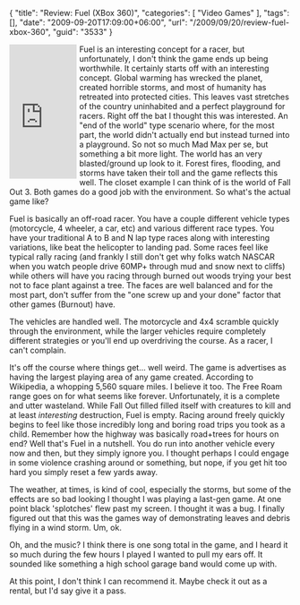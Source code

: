 {
	"title": "Review: Fuel (XBox 360)",
	"categories": [
		"Video Games"
	],
	"tags": [],
	"date": "2009-09-20T17:09:00+06:00",
	"url": "/2009/09/20/review-fuel-xbox-360",
	"guid": "3533"
}

<iframe src="http://rcm-na.amazon-adsystem.com/e/cm?lt1=_top&bc1=000000&IS2=1&nou=1&bg1=FFFFFF&fc1=000000&lc1=0000FF&t=raymondcamden-20&o=1&p=8&l=as1&m=amazon&f=ifr&asins=B001OAKUZU" style="width:120px;height:240px;align:left;margin-right:5px;" scrolling="no" marginwidth="0" marginheight="0" frameborder="0" align="left"></iframe>

Fuel is an interesting concept for a racer, but unfortunately, I don't think the game ends up being worthwhile. It certainly starts off with an interesting concept. Global warming has wrecked the planet, created horrible storms, and most of humanity has retreated into protected cities. This leaves vast stretches of the country uninhabited and a perfect playground for racers. Right off the bat I thought this was interested. An "end of the world" type scenario where, for the most part, the world didn't actually end but instead turned into a playground. So not so much Mad Max per se, but something a bit more light. The world has an very blasted/ground up look to it. Forest fires, flooding, and storms have taken their toll and the game reflects this well. The closet example I can think of is the world of Fall Out 3. Both games do a good job with the environment. So what's the actual game like?

Fuel is basically an off-road racer. You have a couple different vehicle types (motorcycle, 4 wheeler, a car, etc) and various different race types. You have your traditional A to B and N lap type races along with interesting variations, like beat the helicopter to landing pad. Some races feel like typical rally racing (and frankly I still don't get why folks watch NASCAR when you watch people drive 60MP+ through mud and snow next to cliffs) while others will have you racing through burned out woods trying your best not to face plant against a tree. The faces are well balanced and for the most part, don't suffer from the "one screw up and your done" factor that other games (Burnout) have. 

The vehicles are handled well. The motorcycle and 4x4 scramble quickly through the environment, while the larger vehicles require completely different strategies or you'll end up overdriving the course. As a racer, I can't complain. 

It's off the course where things get... well weird. The game is advertises as having the largest playing area of any game created. According to Wikipedia, a whopping 5,560 square miles. I believe it too. The Free Roam range goes on for what seems like forever. Unfortunately, it is a complete and utter wasteland. While Fall Out filled filled itself with creatures to kill and at least <i>interesting</i> destruction, Fuel is empty. Racing around freely quickly begins to feel like those incredibly long and boring road trips you took as a child. Remember how the highway was basically road+trees for hours on end? Well that's Fuel in a nutshell. You do run into another vehicle every now and then, but they simply ignore you. I thought perhaps I could engage in some violence crashing around or something, but nope, if you get hit too hard you simply reset a few yards away. 

The weather, at times, is kind of cool, especially the storms, but some of the effects are so bad looking I thought I was playing a last-gen game. At one point black 'splotches' flew past my screen. I thought it was a bug. I finally figured out that this was the games way of demonstrating leaves and debris flying in a wind storm. Um, ok. 

Oh, and the music? I think there is one song total in the game, and I heard it so much during the few hours I played I wanted to pull my ears off. It sounded like something a high school garage band would come up with.

At this point, I don't think I can recommend it. Maybe check it out as a rental, but I'd say give it a pass.